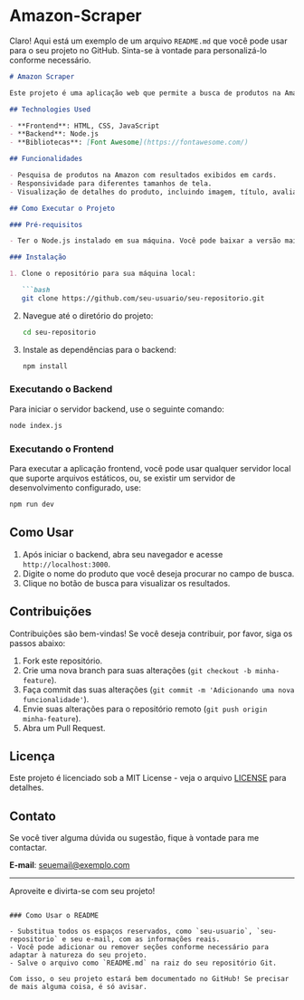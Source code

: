 # Amazon-Scraper

Claro! Aqui está um exemplo de um arquivo `README.md` que você pode usar para o seu projeto no GitHub. Sinta-se à vontade para personalizá-lo conforme necessário.

```markdown
# Amazon Scraper

Este projeto é uma aplicação web que permite a busca de produtos na Amazon. Ele foi desenvolvido utilizando JavaScript, HTML e CSS no frontend e Node.js no backend. 

## Technologies Used

- **Frontend**: HTML, CSS, JavaScript
- **Backend**: Node.js
- **Bibliotecas**: [Font Awesome](https://fontawesome.com/)

## Funcionalidades

- Pesquisa de produtos na Amazon com resultados exibidos em cards.
- Responsividade para diferentes tamanhos de tela.
- Visualização de detalhes do produto, incluindo imagem, título, avaliações e preço.

## Como Executar o Projeto

### Pré-requisitos

- Ter o Node.js instalado em sua máquina. Você pode baixar a versão mais recente do Node.js [aqui](https://nodejs.org/).

### Instalação

1. Clone o repositório para sua máquina local:

   ```bash
   git clone https://github.com/seu-usuario/seu-repositorio.git
   ```

2. Navegue até o diretório do projeto:

   ```bash
   cd seu-repositorio
   ```

3. Instale as dependências para o backend:

   ```bash
   npm install
   ```

### Executando o Backend

Para iniciar o servidor backend, use o seguinte comando:

```bash
node index.js
```

### Executando o Frontend

Para executar a aplicação frontend, você pode usar qualquer servidor local que suporte arquivos estáticos, ou, se existir um servidor de desenvolvimento configurado, use:

```bash
npm run dev
```

## Como Usar

1. Após iniciar o backend, abra seu navegador e acesse `http://localhost:3000`.
2. Digite o nome do produto que você deseja procurar no campo de busca.
3. Clique no botão de busca para visualizar os resultados.

## Contribuições

Contribuições são bem-vindas! Se você deseja contribuir, por favor, siga os passos abaixo:

1. Fork este repositório.
2. Crie uma nova branch para suas alterações (`git checkout -b minha-feature`).
3. Faça commit das suas alterações (`git commit -m 'Adicionando uma nova funcionalidade'`).
4. Envie suas alterações para o repositório remoto (`git push origin minha-feature`).
5. Abra um Pull Request.

## Licença

Este projeto é licenciado sob a MIT License - veja o arquivo [LICENSE](LICENSE) para detalhes.

## Contato

Se você tiver alguma dúvida ou sugestão, fique à vontade para me contactar.

**E-mail**: seuemail@exemplo.com

---

Aproveite e divirta-se com seu projeto!
```

### Como Usar o README

- Substitua todos os espaços reservados, como `seu-usuario`, `seu-repositorio` e seu e-mail, com as informações reais.
- Você pode adicionar ou remover seções conforme necessário para adaptar à natureza do seu projeto.
- Salve o arquivo como `README.md` na raiz do seu repositório Git.

Com isso, o seu projeto estará bem documentado no GitHub! Se precisar de mais alguma coisa, é só avisar.

